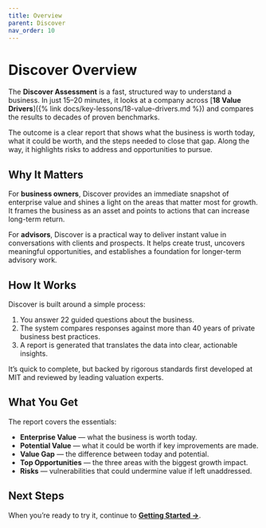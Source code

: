 ```yaml
---
title: Overview
parent: Discover
nav_order: 10
---
```


# Discover Overview

The **Discover Assessment** is a fast, structured way to understand a business. In just 15–20 minutes, it looks at a company across [**18 Value Drivers**]({% link docs/key-lessons/18-value-drivers.md %}) and compares the results to decades of proven benchmarks.

The outcome is a clear report that shows what the business is worth today, what it could be worth, and the steps needed to close that gap. Along the way, it highlights risks to address and opportunities to pursue.

## Why It Matters

For **business owners**, Discover provides an immediate snapshot of enterprise value and shines a light on the areas that matter most for growth. It frames the business as an asset and points to actions that can increase long-term return.

For **advisors**, Discover is a practical way to deliver instant value in conversations with clients and prospects. It helps create trust, uncovers meaningful opportunities, and establishes a foundation for longer-term advisory work.

## How It Works

Discover is built around a simple process:

1. You answer 22 guided questions about the business.
2. The system compares responses against more than 40 years of private business best practices.
3. A report is generated that translates the data into clear, actionable insights.

It’s quick to complete, but backed by rigorous standards first developed at MIT and reviewed by leading valuation experts.

## What You Get

The report covers the essentials:

- **Enterprise Value** — what the business is worth today.
- **Potential Value** — what it could be worth if key improvements are made.
- **Value Gap** — the difference between today and potential.
- **Top Opportunities** — the three areas with the biggest growth impact.
- **Risks** — vulnerabilities that could undermine value if left unaddressed.

## Next Steps

When you’re ready to try it, continue to [**Getting Started →**](getting-started.md).
